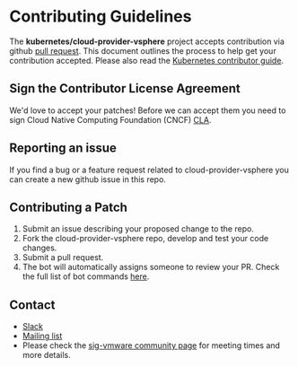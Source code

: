 # Contributing Guidelines

The **kubernetes/cloud-provider-vsphere** project accepts contribution via github [pull request](https://help.github.com/articles/about-pull-requests/). This document outlines the process to help get your contribution accepted. Please also read the [Kubernetes contributor guide](https://github.com/kubernetes/community/blob/master/contributors/guide/README.md).

## Sign the Contributor License Agreement

We'd love to accept your patches! Before we can accept them you need to sign Cloud Native Computing Foundation (CNCF) [CLA](https://github.com/kubernetes/community/blob/master/CLA.md).

## Reporting an issue

If you find a bug or a feature request related to cloud-provider-vsphere you can create a new github issue in this repo.

## Contributing a Patch

1. Submit an issue describing your proposed change to the repo.
2. Fork the cloud-provider-vsphere repo, develop and test your code changes.
3. Submit a pull request.
4. The bot will automatically assigns someone to review your PR. Check the full list of bot commands [here](https://prow.k8s.io/command-help).

## Contact

* [Slack](https://kubernetes.slack.com/messages/sig-vmware)
* [Mailing list](https://groups.google.com/forum/#!forum/kubernetes-sig-vmware)
* Please check the [sig-vmware community page](https://github.com/kubernetes/community/blob/2213de9ac19324422c781549541c25d90e9729e9/sig-vmware/README.md) for meeting times and more details.
